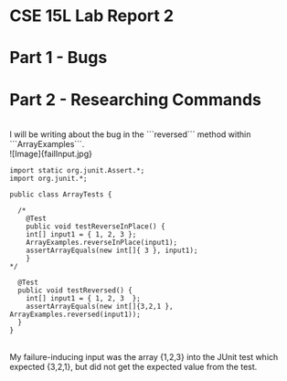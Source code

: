 # **CSE 15L Lab Report 2** 

# **Part 1 - Bugs** <br>




# **Part 2 - Researching Commands** <br>
<br>
I will be writing about the bug in the ```reversed``` method within ```ArrayExamples```. <br>
![Image]{failInput.jpg}

```
import static org.junit.Assert.*;
import org.junit.*;

public class ArrayTests {

  /* 
	@Test 
	public void testReverseInPlace() {
    int[] input1 = { 1, 2, 3 };
    ArrayExamples.reverseInPlace(input1);
    assertArrayEquals(new int[]{ 3 }, input1);
	}
*/

  @Test
  public void testReversed() {
    int[] input1 = { 1, 2, 3  };
    assertArrayEquals(new int[]{3,2,1 }, ArrayExamples.reversed(input1));
  }
}
```
<br>
My failure-inducing input was the array {1,2,3} into the JUnit test which expected {3,2,1}, but did not get the expected value from the test.
